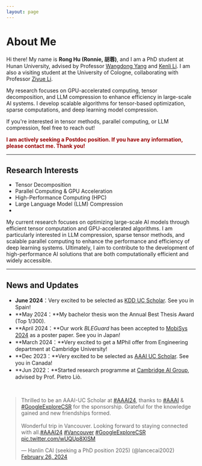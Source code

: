 ```yaml
---
layout: page
---
```


# About Me

<!-- <img src="https://rhu2xx.github.io/ronghu.jpg" class="floatpic"> -->

Hi there! My name is **Rong Hu (Ronnie, 胡蓉)**, and I am a PhD student at Hunan University, advised by Professor [Wangdong Yang](https://csee.hnu.edu.cn/people/yangwangdong) and [Kenli Li](https://scholar.google.com/citations?user=mSpHqSUAAAAJ&hl=en&oi=sra). I am also a visiting student at the University of Cologne, collaborating with Professor [Ziyue Li](https://scholar.google.com/citations?user=q5_My2AAAAAJ&hl=en&oi=sra).

My research focuses on GPU-accelerated computing, tensor decomposition, and LLM compression to enhance efficiency in large-scale AI systems. I develop scalable algorithms for tensor-based optimization, sparse computations, and deep learning model compression.

If you're interested in tensor methods, parallel computing, or LLM compression, feel free to reach out!

**<font color="#990000">I am actively seeking a Postdoc position. If you have any information, please contact me. Thank you!</font>**

---

## Research Interests

- Tensor Decomposition
- Parallel Computing & GPU Acceleration
- High-Performance Computing (HPC)
- Large Language Model (LLM) Compression
- 
My current research focuses on optimizing large-scale AI models through efficient tensor computation and GPU-accelerated algorithms. I am particularly interested in LLM compression, sparse tensor methods, and scalable parallel computing to enhance the performance and efficiency of deep learning systems. Ultimately, I aim to contribute to the development of high-performance AI solutions that are both computationally efficient and widely accessible.




---

## News and Updates

- **June 2024**：Very excited to be selected as [KDD UC Scholar](https://kdd2024.kdd.org/undergraduate-consortium/). See you in Spain!
- **May 2024：**My bachelor thesis won the Annual Best Thesis Award (Top 1/300).
- **April 2024：**Our work *BLEGuard* has been accepted to [MobiSys 2024](https://www.sigmobile.org/mobisys/2024/) as a poster paper. See you in Japan!
- **March 2024：**Very excited to get a MPhil offer from Engineering department at Cambridge University!
- **Dec 2023：**Very excited to be selected as [AAAI UC Scholar](https://aaai.org/aaai-conference/undergraduate-consortium-program/). See you in Canada!
- **Jun 2022：**Started research programme at [Cambridge AI Group](https://www.cl.cam.ac.uk/research/ai/), advised by Prof. Pietro Liò.

<br>

<blockquote class="twitter-tweet"><p lang="en" dir="ltr">Thrilled to be an AAAI-UC Scholar at <a href="https://twitter.com/hashtag/AAAI24?src=hash&amp;ref_src=twsrc%5Etfw">#AAAI24</a>, thanks to <a href="https://twitter.com/hashtag/AAAI?src=hash&amp;ref_src=twsrc%5Etfw">#AAAI</a> &amp; <a href="https://twitter.com/hashtag/GoogleExploreCSR?src=hash&amp;ref_src=twsrc%5Etfw">#GoogleExploreCSR</a> for the sponsorship. Grateful for the knowledge gained and new friendships formed.<br><br>Wonderful trip in Vancouver. Looking forward to staying connected with all.<a href="https://twitter.com/hashtag/AAAI24?src=hash&amp;ref_src=twsrc%5Etfw">#AAAI24</a> <a href="https://twitter.com/hashtag/Vancouver?src=hash&amp;ref_src=twsrc%5Etfw">#Vancouver</a> <a href="https://twitter.com/hashtag/GoogleExploreCSR?src=hash&amp;ref_src=twsrc%5Etfw">#GoogleExploreCSR</a> <a href="https://t.co/wUQUp8XlSM">pic.twitter.com/wUQUp8XlSM</a></p>&mdash; Hanlin CAI (seeking a PhD position 2025) (@lancecai2002) <a href="https://twitter.com/lancecai2002/status/1762210025173344260?ref_src=twsrc%5Etfw">February 26, 2024</a></blockquote> <script async src="https://platform.twitter.com/widgets.js" charset="utf-8"></script>

